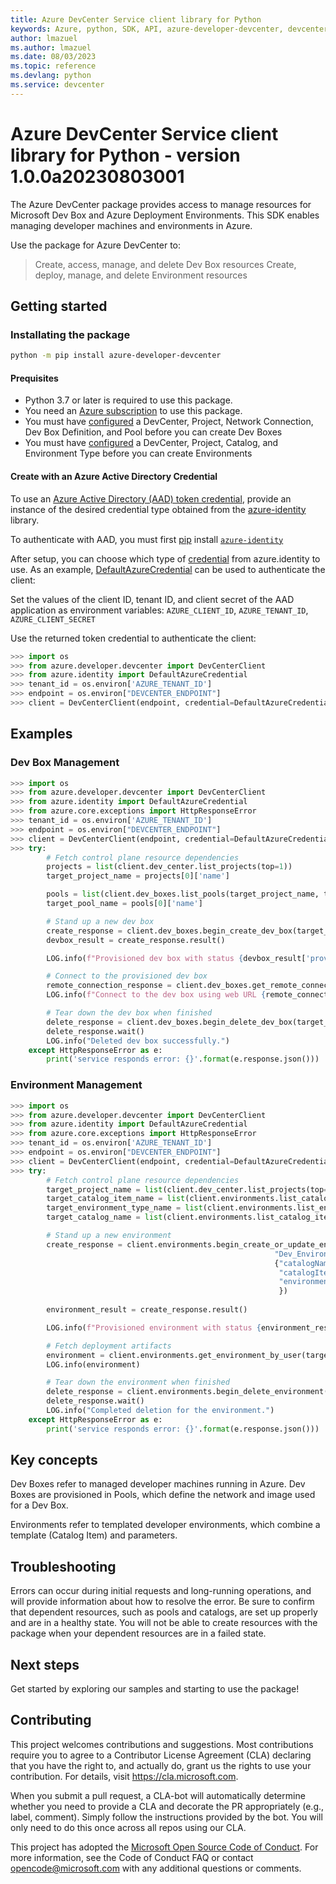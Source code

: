```yaml
---
title: Azure DevCenter Service client library for Python
keywords: Azure, python, SDK, API, azure-developer-devcenter, devcenter
author: lmazuel
ms.author: lmazuel
ms.date: 08/03/2023
ms.topic: reference
ms.devlang: python
ms.service: devcenter
---
```


# Azure DevCenter Service client library for Python - version 1.0.0a20230803001 

The Azure DevCenter package provides access to manage resources for Microsoft Dev Box and Azure Deployment Environments. This SDK enables managing developer machines and environments in Azure.

Use the package for Azure DevCenter to:
> Create, access, manage, and delete Dev Box resources
> Create, deploy, manage, and delete Environment resources

## Getting started

### Installating the package

```bash
python -m pip install azure-developer-devcenter
```

#### Prequisites

- Python 3.7 or later is required to use this package.
- You need an [Azure subscription][azure_sub] to use this package.
- You must have [configured](https://learn.microsoft.com/azure/dev-box/quickstart-configure-dev-box-service) a DevCenter, Project, Network Connection, Dev Box Definition, and Pool before you can create Dev Boxes 
- You must have [configured](https://learn.microsoft.com/azure/deployment-environments/) a DevCenter, Project, Catalog, and Environment Type before you can create Environments

#### Create with an Azure Active Directory Credential
To use an [Azure Active Directory (AAD) token credential][authenticate_with_token],
provide an instance of the desired credential type obtained from the
[azure-identity][azure_identity_credentials] library.

To authenticate with AAD, you must first [pip][pip] install [`azure-identity`][azure_identity_pip]

After setup, you can choose which type of [credential][azure_identity_credentials] from azure.identity to use.
As an example, [DefaultAzureCredential][default_azure_credential] can be used to authenticate the client:

Set the values of the client ID, tenant ID, and client secret of the AAD application as environment variables:
`AZURE_CLIENT_ID`, `AZURE_TENANT_ID`, `AZURE_CLIENT_SECRET`

Use the returned token credential to authenticate the client:

```python
>>> import os
>>> from azure.developer.devcenter import DevCenterClient
>>> from azure.identity import DefaultAzureCredential
>>> tenant_id = os.environ['AZURE_TENANT_ID']
>>> endpoint = os.environ["DEVCENTER_ENDPOINT"]
>>> client = DevCenterClient(endpoint, credential=DefaultAzureCredential())
```

## Examples

### Dev Box Management
```python
>>> import os
>>> from azure.developer.devcenter import DevCenterClient
>>> from azure.identity import DefaultAzureCredential
>>> from azure.core.exceptions import HttpResponseError
>>> tenant_id = os.environ['AZURE_TENANT_ID']
>>> endpoint = os.environ["DEVCENTER_ENDPOINT"]
>>> client = DevCenterClient(endpoint, credential=DefaultAzureCredential())
>>> try:
        # Fetch control plane resource dependencies
        projects = list(client.dev_center.list_projects(top=1))
        target_project_name = projects[0]['name']

        pools = list(client.dev_boxes.list_pools(target_project_name, top=1))
        target_pool_name = pools[0]['name']

        # Stand up a new dev box
        create_response = client.dev_boxes.begin_create_dev_box(target_project_name, "Test_DevBox", {"poolName": target_pool_name})
        devbox_result = create_response.result()

        LOG.info(f"Provisioned dev box with status {devbox_result['provisioningState']}.")

        # Connect to the provisioned dev box
        remote_connection_response = client.dev_boxes.get_remote_connection(target_project_name, "Test_DevBox")
        LOG.info(f"Connect to the dev box using web URL {remote_connection_response['webUrl']}")

        # Tear down the dev box when finished
        delete_response = client.dev_boxes.begin_delete_dev_box(target_project_name, "Test_DevBox")
        delete_response.wait()
        LOG.info("Deleted dev box successfully.")
    except HttpResponseError as e:
        print('service responds error: {}'.format(e.response.json()))

```

### Environment Management
```python
>>> import os
>>> from azure.developer.devcenter import DevCenterClient
>>> from azure.identity import DefaultAzureCredential
>>> from azure.core.exceptions import HttpResponseError
>>> tenant_id = os.environ['AZURE_TENANT_ID']
>>> endpoint = os.environ["DEVCENTER_ENDPOINT"]
>>> client = DevCenterClient(endpoint, credential=DefaultAzureCredential())
>>> try:
        # Fetch control plane resource dependencies
        target_project_name = list(client.dev_center.list_projects(top=1))[0]['name']
        target_catalog_item_name = list(client.environments.list_catalog_items(target_project_name, top=1))[0]['name']
        target_environment_type_name = list(client.environments.list_environment_types(target_project_name, top=1))[0]['name']
        target_catalog_name = list(client.environments.list_catalog_items(target_project_name, top=1))[0]['catalogName']

        # Stand up a new environment
        create_response = client.environments.begin_create_or_update_environment(target_project_name,
                                                           "Dev_Environment",
                                                           {"catalogName": target_catalog_name,
                                                            "catalogItemName": target_catalog_item_name,
                                                            "environmentType": target_environment_type_name
                                                            })     
        
        environment_result = create_response.result()

        LOG.info(f"Provisioned environment with status {environment_result['provisioningState']}.")

        # Fetch deployment artifacts
        environment = client.environments.get_environment_by_user(target_project_name, "Dev_Environment")
        LOG.info(environment)

        # Tear down the environment when finished
        delete_response = client.environments.begin_delete_environment(target_project_name, "Dev_Environment")
        delete_response.wait()
        LOG.info("Completed deletion for the environment.")
    except HttpResponseError as e:
        print('service responds error: {}'.format(e.response.json()))

```
## Key concepts
Dev Boxes refer to managed developer machines running in Azure. Dev Boxes are provisioned in Pools, which define the network and image used for a Dev Box.

Environments refer to templated developer environments, which combine a template (Catalog Item) and parameters.

## Troubleshooting
Errors can occur during initial requests and long-running operations, and will provide information about how to resolve the error. 
Be sure to confirm that dependent resources, such as pools and catalogs, are set up properly and are in a healthy state. You will not be able to create resources with the package when your dependent resources are in a failed state.

## Next steps
Get started by exploring our samples and starting to use the package!

## Contributing

This project welcomes contributions and suggestions. Most contributions require
you to agree to a Contributor License Agreement (CLA) declaring that you have
the right to, and actually do, grant us the rights to use your contribution.
For details, visit https://cla.microsoft.com.

When you submit a pull request, a CLA-bot will automatically determine whether
you need to provide a CLA and decorate the PR appropriately (e.g., label,
comment). Simply follow the instructions provided by the bot. You will only
need to do this once across all repos using our CLA.

This project has adopted the
[Microsoft Open Source Code of Conduct][code_of_conduct]. For more information,
see the Code of Conduct FAQ or contact opencode@microsoft.com with any
additional questions or comments.

<!-- LINKS -->
[code_of_conduct]: https://opensource.microsoft.com/codeofconduct/
[authenticate_with_token]: /azure/cognitive-services/authentication?tabs=powershell#authenticate-with-an-authentication-token
[azure_identity_credentials]: https://github.com/Azure/azure-sdk-for-python/tree/main/sdk/identity/azure-identity#credentials
[azure_identity_pip]: https://pypi.org/project/azure-identity/
[default_azure_credential]: https://github.com/Azure/azure-sdk-for-python/tree/main/sdk/identity/azure-identity#defaultazurecredential
[pip]: https://pypi.org/project/pip/
[azure_sub]: https://azure.microsoft.com/free/

